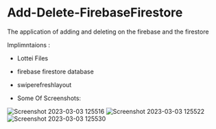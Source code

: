 # Add-Delete-FirebaseFirestore
The application of adding and deleting on the firebase and the firestore


Implimntaions :

- Lottei Files
- firebase firestore database
- swiperefreshlayout

- Some Of Screenshots:

![Screenshot 2023-03-03 125516](https://user-images.githubusercontent.com/96925663/222702774-aa7b9064-2ccd-42ce-a895-bbf68ddd7590.png)
![Screenshot 2023-03-03 125522](https://user-images.githubusercontent.com/96925663/222702783-4848d0f2-eb83-42d9-9562-b4dbecd55be1.png)
![Screenshot 2023-03-03 125530](https://user-images.githubusercontent.com/96925663/222702793-5d7919f3-2ca9-4f38-b47f-9e4d6872e191.png)

